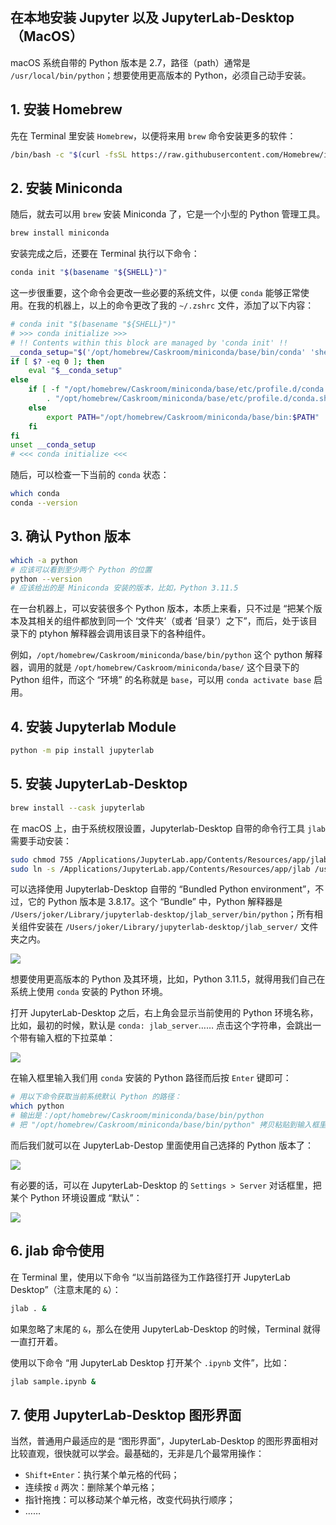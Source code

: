 ## 在本地安装 Jupyter 以及 JupyterLab-Desktop（MacOS）

macOS 系统自带的 Python 版本是 2.7，路径（path）通常是 `/usr/local/bin/python`；想要使用更高版本的 Python，必须自己动手安装。

## 1. 安装 Homebrew

先在 Terminal 里安装 `Homebrew`，以便将来用 `brew` 命令安装更多的软件：

```bash
/bin/bash -c "$(curl -fsSL https://raw.githubusercontent.com/Homebrew/install/HEAD/install.sh)"
```

## 2. 安装 Miniconda

随后，就去可以用 `brew` 安装 Miniconda 了，它是一个小型的 Python 管理工具。

```bash
brew install miniconda
```

安装完成之后，还要在 Terminal 执行以下命令：

```bash
conda init "$(basename "${SHELL}")"
```

这一步很重要，这个命令会更改一些必要的系统文件，以便 `conda` 能够正常使用。在我的机器上，以上的命令更改了我的 `~/.zshrc` 文件，添加了以下内容：

```bash
# conda init "$(basename "${SHELL}")"
# >>> conda initialize >>>
# !! Contents within this block are managed by 'conda init' !!
__conda_setup="$('/opt/homebrew/Caskroom/miniconda/base/bin/conda' 'shell.zsh' 'hook' 2> /dev/null)"
if [ $? -eq 0 ]; then
    eval "$__conda_setup"
else
    if [ -f "/opt/homebrew/Caskroom/miniconda/base/etc/profile.d/conda.sh" ]; then
        . "/opt/homebrew/Caskroom/miniconda/base/etc/profile.d/conda.sh"
    else
        export PATH="/opt/homebrew/Caskroom/miniconda/base/bin:$PATH"
    fi
fi
unset __conda_setup
# <<< conda initialize <<<
```

随后，可以检查一下当前的 `conda` 状态：

```bash
which conda
conda --version
```

## 3. 确认 Python 版本

```bash
which -a python
# 应该可以看到至少两个 Python 的位置
python --version
# 应该给出的是 Miniconda 安装的版本，比如，Python 3.11.5
```

在一台机器上，可以安装很多个 Python 版本，本质上来看，只不过是 “把某个版本及其相关的组件都放到同一个 ‘文件夹’（或者 ‘目录’）之下”，而后，处于该目录下的 ptyhon 解释器会调用该目录下的各种组件。

例如，`/opt/homebrew/Caskroom/miniconda/base/bin/python` 这个 python 解释器，调用的就是 `/opt/homebrew/Caskroom/miniconda/base/` 这个目录下的 Python 组件，而这个 “环境” 的名称就是 `base`，可以用 `conda activate base` 启用。

## 4. 安装 Jupyterlab Module

```bash
python -m pip install jupyterlab 
```

## 5. 安装 JupyterLab-Desktop

```bash
brew install --cask jupyterlab
```

在 macOS 上，由于系统权限设置，Jupyterlab-Desktop 自带的命令行工具 `jlab` 需要手动安装：

```bash
sudo chmod 755 /Applications/JupyterLab.app/Contents/Resources/app/jlab
sudo ln -s /Applications/JupyterLab.app/Contents/Resources/app/jlab /usr/local/bin/jlab
```

可以选择使用 Jupyterlab-Desktop 自带的 “Bundled Python environment”，不过，它的 Python 版本是 3.8.17。这个 “Bundle” 中，Python 解释器是 `/Users/joker/Library/jupyterlab-desktop/jlab_server/bin/python`；所有相关组件安装在 `/Users/joker/Library/jupyterlab-desktop/jlab_server/` 文件夹之内。

![](images/jld-3.8.png)

想要使用更高版本的 Python 及其环境，比如，Python 3.11.5，就得用我们自己在系统上使用 `conda` 安装的 Python 环境。

打开 JupyterLab-Desktop 之后，右上角会显示当前使用的 Python 环境名称，比如，最初的时候，默认是 `conda: jlab_server`…… 点击这个字符串，会跳出一个带有输入框的下拉菜单：

![](images/jld-change-env.png)

在输入框里输入我们用 `conda` 安装的 Python 路径而后按 `Enter` 键即可：

```bash
# 用以下命令获取当前系统默认 Python 的路径：
which python
# 输出是：/opt/homebrew/Caskroom/miniconda/base/bin/python
# 把 "/opt/homebrew/Caskroom/miniconda/base/bin/python" 拷贝粘贴到输入框里
```

而后我们就可以在 JupyterLab-Destop 里面使用自己选择的 Python 版本了：

![](images/jld-3.11.5.png)

有必要的话，可以在 JupyterLab-Desktop 的 `Settings > Server` 对话框里，把某个 Python 环境设置成 “默认”：

![](images/jld-default-env.png)

## 6. jlab 命令使用

在 Terminal 里，使用以下命令 “以当前路径为工作路径打开 JupyterLab Desktop”（注意末尾的 `&`）：

```bash
jlab . &
```

如果忽略了末尾的 `&`，那么在使用 JupyterLab-Desktop 的时候，Terminal 就得一直打开着。

使用以下命令 “用 JupyterLab Desktop 打开某个 `.ipynb` 文件”，比如：

```bash
jlab sample.ipynb &
```

## 7. 使用 JupyterLab-Desktop 图形界面

当然，普通用户最适应的是 “图形界面”，JupyterLab-Desktop 的图形界面相对比较直观，很快就可以学会。最基础的，无非是几个最常用操作：

* `Shift+Enter`：执行某个单元格的代码；
* 连续按 `d` 两次：删除某个单元格；
* 指针拖拽：可以移动某个单元格，改变代码执行顺序；
* ……
